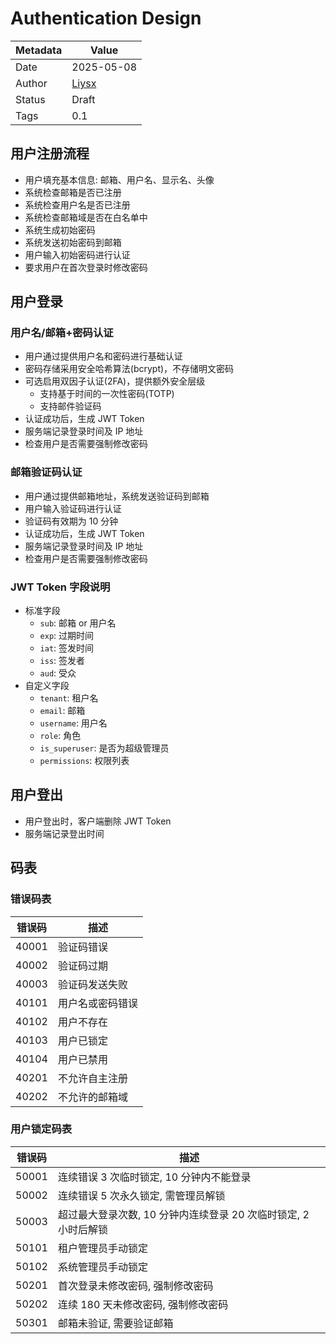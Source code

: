 # Authentication Design

| Metadata | Value                             |
| -------- | --------------------------------- |
| Date     | 2025-05-08                        |
| Author   | [Liysx](mailto:liys87x@gmail.com) |
| Status   | Draft                             |
| Tags     | 0.1                               |

## 用户注册流程

- 用户填充基本信息: 邮箱、用户名、显示名、头像
- 系统检查邮箱是否已注册
- 系统检查用户名是否已注册
- 系统检查邮箱域是否在白名单中
- 系统生成初始密码
- 系统发送初始密码到邮箱
- 用户输入初始密码进行认证
- 要求用户在首次登录时修改密码

## 用户登录

### 用户名/邮箱+密码认证

- 用户通过提供用户名和密码进行基础认证
- 密码存储采用安全哈希算法(bcrypt)，不存储明文密码
- 可选启用双因子认证(2FA)，提供额外安全层级
  - 支持基于时间的一次性密码(TOTP)
  - 支持邮件验证码
- 认证成功后，生成 JWT Token
- 服务端记录登录时间及 IP 地址
- 检查用户是否需要强制修改密码

### 邮箱验证码认证

- 用户通过提供邮箱地址，系统发送验证码到邮箱
- 用户输入验证码进行认证
- 验证码有效期为 10 分钟
- 认证成功后，生成 JWT Token
- 服务端记录登录时间及 IP 地址
- 检查用户是否需要强制修改密码

### JWT Token 字段说明

- 标准字段
  - `sub`: 邮箱 or 用户名
  - `exp`: 过期时间
  - `iat`: 签发时间
  - `iss`: 签发者
  - `aud`: 受众
- 自定义字段
  - `tenant`: 租户名
  - `email`: 邮箱
  - `username`: 用户名
  - `role`: 角色
  - `is_superuser`: 是否为超级管理员
  - `permissions`: 权限列表

## 用户登出

- 用户登出时，客户端删除 JWT Token
- 服务端记录登出时间

## 码表

### 错误码表

| 错误码 | 描述             |
| ------ | ---------------- |
| 40001  | 验证码错误       |
| 40002  | 验证码过期       |
| 40003  | 验证码发送失败   |
| 40101  | 用户名或密码错误 |
| 40102  | 用户不存在       |
| 40103  | 用户已锁定       |
| 40104  | 用户已禁用       |
| 40201  | 不允许自主注册   |
| 40202  | 不允许的邮箱域   |

### 用户锁定码表

| 错误码 | 描述                                                            |
| ------ | --------------------------------------------------------------- |
| 50001  | 连续错误 3 次临时锁定, 10 分钟内不能登录                        |
| 50002  | 连续错误 5 次永久锁定, 需管理员解锁                             |
| 50003  | 超过最大登录次数, 10 分钟内连续登录 20 次临时锁定, 2 小时后解锁 |
| 50101  | 租户管理员手动锁定                                              |
| 50102  | 系统管理员手动锁定                                              |
| 50201  | 首次登录未修改密码, 强制修改密码                                |
| 50202  | 连续 180 天未修改密码, 强制修改密码                             |
| 50301  | 邮箱未验证, 需要验证邮箱                                        |
